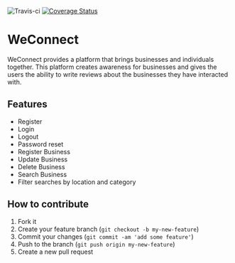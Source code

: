 ![Travis-ci](https://travis-ci.org/champagnepappi/WeConnect.svg)
[![Coverage Status](https://coveralls.io/repos/github/champagnepappi/WeConnect/badge.svg?branch=master)](https://coveralls.io/github/champagnepappi/WeConnect?branch=master)

# WeConnect
WeConnect provides a platform that brings businesses
and individuals together. This platform creates awareness
for businesses and gives the users the ability to write 
reviews about the businesses they have interacted with. 

## Features
- Register
- Login
- Logout
- Password reset
- Register Business
- Update Business
- Delete Business
- Search Business
- Filter searches by location and category


## How to contribute

1. Fork it
2. Create your feature branch (`git checkout -b my-new-feature`)
3. Commit your changes (`git commit -am 'add some feature'`)
4. Push to the branch (`git push origin my-new-feature`)
5. Create a new pull request
